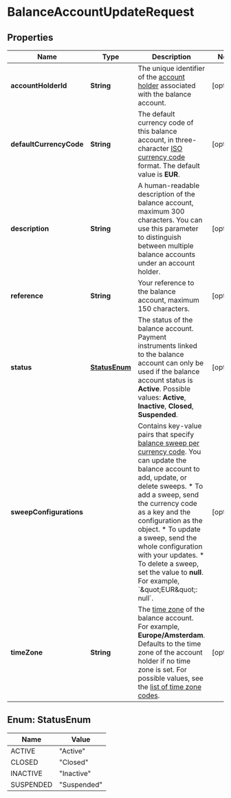 

# BalanceAccountUpdateRequest


## Properties

| Name | Type | Description | Notes |
|------------ | ------------- | ------------- | -------------|
|**accountHolderId** | **String** | The unique identifier of the [account holder](https://docs.adyen.com/api-explorer/#/balanceplatform/latest/post/accountHolders__resParam_id) associated with the balance account. |  [optional] |
|**defaultCurrencyCode** | **String** | The default currency code of this balance account, in three-character [ISO currency code](https://docs.adyen.com/development-resources/currency-codes) format.  The default value is **EUR**. |  [optional] |
|**description** | **String** | A human-readable description of the balance account, maximum 300 characters. You can use this parameter to distinguish between multiple balance accounts under an account holder. |  [optional] |
|**reference** | **String** | Your reference to the balance account, maximum 150 characters. |  [optional] |
|**status** | [**StatusEnum**](#StatusEnum) | The status of the balance account. Payment instruments linked to the balance account can only be used if the balance account status is **Active**.  Possible values: **Active**, **Inactive**, **Closed**, **Suspended**. |  [optional] |
|**sweepConfigurations** |  | Contains key-value pairs that specify [balance sweep per currency code](https://docs.adyen.com/api-explorer/#/balanceplatform/latest/post/balanceAccounts__reqParam_sweepConfigurations).  You can update the balance account to add, update, or delete sweeps.  * To add a sweep, send the currency code as a key and the configuration as the object.   * To update a sweep, send the whole configuration with your updates.  * To delete a sweep, set the value to **null**. For example, &#x60;\&quot;EUR\&quot;: null&#x60;. |  [optional] |
|**timeZone** | **String** | The [time zone](https://www.iana.org/time-zones) of the balance account. For example, **Europe/Amsterdam**. Defaults to the time zone of the account holder if no time zone is set. For possible values, see the [list of time zone codes](https://en.wikipedia.org/wiki/List_of_tz_database_time_zones). |  [optional] |



## Enum: StatusEnum

| Name | Value |
|---- | -----|
| ACTIVE | &quot;Active&quot; |
| CLOSED | &quot;Closed&quot; |
| INACTIVE | &quot;Inactive&quot; |
| SUSPENDED | &quot;Suspended&quot; |



